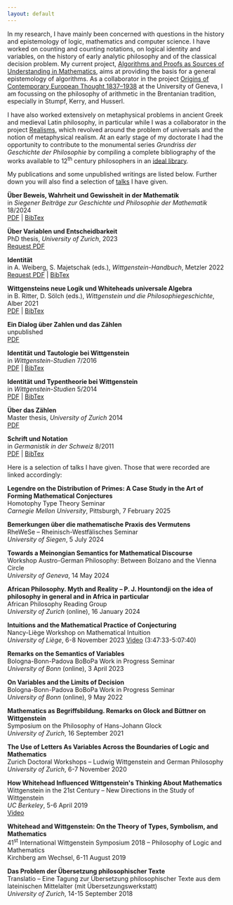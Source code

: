 ```yaml
---
layout: default
---
```


In my research, I have mainly been concerned with questions in the history and epistemology
of logic, mathematics and computer science.
I have worked on counting and counting notations, on logical identity and variables,
on the history of early analytic philosophy and of the classical decision problem.
My current project,
[Algorithms and Proofs as Sources of Understanding in Mathematics](https://data.snf.ch/grants/grant/222039), 
aims at providing the basis for a general epistemology of algorithms.
As a collaborator in the project
[Origins of Contemporary European Thought 1837–1938](https://www.unige.ch/lettres/philo/recherche/inbegriff/ocet)
at the University of Geneva, I am focussing on the philosophy of arithmetic in the Brentanian tradition, especially
in Stumpf, Kerry, and Husserl.

I have also worked extensively on metaphysical problems in ancient Greek and medieval Latin philosophy,
in particular while I was a collaborator in the project
[Realisms](https://www.unige.ch/lettres/philo/recherche/inbegriff/realisms),
which revolved around the problem of universals and the notion of metaphysical realism.
At an early stage of my doctorate I had the opportunity to contribute to the monumental series
_Grundriss der Geschichte der Philosophie_ by compiling a complete bibliography of the works
available to 12<sup>th</sup> century philosophers in an
[ideal library](https://www.schwabeonline.ch/schwabe-xaveropp/elibrary/start.xav?qn=%24%24%24OpenURL%24%24%24&id=doi%3A10.24894%2FGrundriss_MA3_SV1_PT1_CH1_PA2).

My publications and some unpublished writings are listed below.
Further down you will also find a selection of [talks](#talks) I have given.

**Über Beweis, Wahrheit und Gewissheit in der Mathematik**<br>
in _Siegener Beiträge zur Geschichte und Philosophie der Mathematik_ 18/2024<br>
[PDF](./assets/papers/RB-2024-BeweisWahrheitGewissheit.pdf) | 
[BibTex](./assets/papers/RB-2024-bibtex.bib)

**Über Variablen und Entscheidbarkeit**<br>
PhD thesis, _University of Zurich_, 2023<br>
[Request PDF](mailto:romain.buechi@unige.ch?subject=PDF%20Access%20Request)

**Identität**<br>
in A. Weiberg, S. Majetschak (eds.), _Wittgenstein-Handbuch_, Metzler 2022<br>
[Request PDF](mailto:romain.buechi@unige.ch?subject=PDF%20Access%20Request) | 
[BibTex](./assets/papers/RB-2022-bibtex.bib)

**Wittgensteins neue Logik und Whiteheads universale Algebra**<br>
in B. Ritter, D. Sölch (eds.), _Wittgenstein und die Philosophiegeschichte_, Alber 2021<br>
[PDF](./assets/papers/RB-2021-WhiteheadUndWittgenstein.pdf) | 
[BibTex](./assets/papers/RB-2021-bibtex.bib)

**Ein Dialog über Zahlen und das Zählen**<br>
unpublished<br>
[PDF](./assets/papers/RB-2019-DialogUeberZahlenUndDasZaehlen.pdf)

**Identität und Tautologie bei Wittgenstein**<br>
in _Wittgenstein-Studien_ 7/2016<br>
[PDF](./assets/papers/RB-2016-IdentitaetUndTautologieBeiWittgenstein.pdf) | 
[BibTex](./assets/papers/RB-2016-bibtex.bib)

**Identität und Typentheorie bei Wittgenstein**<br>
in _Wittgenstein-Studien_ 5/2014<br>
[PDF](./assets/papers/RB-2014-IdentitaetUndTypentheorieBeiWittgenstein.pdf) | 
[BibTex](./assets/papers/RB-2014-bibtex.bib)

**Über das Zählen**<br>
Master thesis, _University of Zurich_ 2014<br>
[PDF](./assets/papers/RB-2014-UeberDasZaehlen.pdf)

**Schrift und Notation**<br>
in _Germanistik in der Schweiz_ 8/2011<br>
[PDF](./assets/papers/RB-2011-SchriftUndNotation.pdf) | 
[BibTex](./assets/papers/RB-2011-bibtex.bib)

Here is a selection of talks I have given.
Those that were recorded are linked accordingly:
<a id="talks"></a>

**Legendre on the Distribution of Primes: A Case Study in the Art of Forming Mathematical Conjectures**<br>
Homotophy Type Theory Seminar<br>
_Carnegie Mellon University_, Pittsburgh, 7 February 2025

**Bemerkungen über die mathematische Praxis des Vermutens**<br>
RheWeSe – Rheinisch-Westfälisches Seminar<br>
_University of Siegen_, 5 July 2024

**Towards a Meinongian Semantics for Mathematical Discourse**<br>
Workshop Austro-German Philosophy: Between Bolzano and the Vienna Circle<br>
_University of Geneva_, 14 May 2024

**African Philosophy. Myth and Reality – P. J. Hountondji on the idea of philosophy in general and in Africa in particular**<br>
African Philosophy Reading Group<br>
_University of Zurich_ (online), 16 January 2024

**Intuitions and the Mathematical Practice of Conjecturing**<br>
Nancy-Liège Workshop on Mathematical Intuition<br>
_University of Liège_, 6-8 November 2023
[Video](https://www.youtube.com/watch?v=jMGEPFuKR_g) (3:47:33-5:07:40)

**Remarks on the Semantics of Variables**<br>
Bologna-Bonn-Padova BoBoPa Work in Progress Seminar<br>
_University of Bonn_ (online), 3 April 2023

**On Variables and the Limits of Decision**<br>
Bologna-Bonn-Padova BoBoPa Work in Progress Seminar<br>
_University of Bonn_ (online), 9 May 2022
		
**Mathematics as Begriffsbildung. Remarks on Glock and Büttner on Wittgenstein**<br>
Symposium on the Philosophy of Hans-Johann Glock<br>
_University of Zurich_, 16 September 2021
	
**The Use of Letters As Variables Across the Boundaries of Logic and Mathematics**<br>
Zurich Doctoral Workshops – Ludwig Wittgenstein and German Philosophy<br>
_University of Zurich_, 6-7 November 2020
	
**How Whitehead Influenced Wittgenstein's Thinking About Mathematics**<br>
Wittgenstein in the 21st Century – New Directions in the Study of Wittgenstein<br>
_UC Berkeley_, 5-6 April 2019<br>
[Video](https://www.truthandpower.com/?page_id=806)

**Whitehead and Wittgenstein: On the Theory of Types, Symbolism, and Mathematics**<br>
41<sup>st</sup> International Wittgenstein Symposium 2018 – Philosophy of Logic and Mathematics<br>
Kirchberg am Wechsel, 6-11 August 2019

**Das Problem der Übersetzung philosophischer Texte**<br>
Translatio – Eine Tagung zur Übersetzung philosophischer Texte
aus dem lateinischen Mittelalter (mit Übersetzungswerkstatt)<br>
_University of Zurich_, 14-15 September 2018

